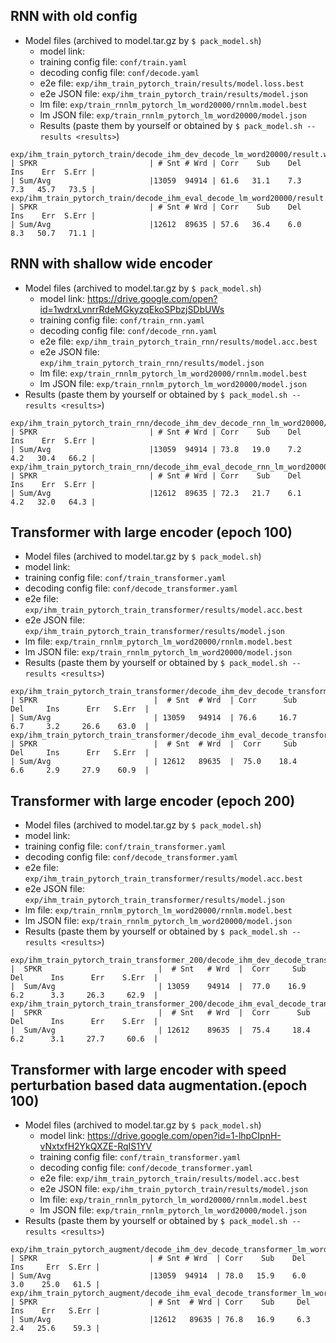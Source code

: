 ## RNN with old config
- Model files (archived to model.tar.gz by `$ pack_model.sh`)
    - model link: 
    - training config file: `conf/train.yaml`    
    - decoding config file: `conf/decode.yaml`  
    - e2e file: `exp/ihm_train_pytorch_train/results/model.loss.best`    
    - e2e JSON file: `exp/ihm_train_pytorch_train/results/model.json`    
    - lm file: `exp/train_rnnlm_pytorch_lm_word20000/rnnlm.model.best`
    - lm JSON file: `exp/train_rnnlm_pytorch_lm_word20000/model.json`
  - Results (paste them by yourself or obtained by `$ pack_model.sh --results <results>`)
```
exp/ihm_train_pytorch_train/decode_ihm_dev_decode_lm_word20000/result.wrd.txt
| SPKR                         | # Snt # Wrd | Corr    Sub    Del    Ins    Err  S.Err |
| Sum/Avg                      |13059  94914 | 61.6   31.1    7.3    7.3   45.7   73.5 |
exp/ihm_train_pytorch_train/decode_ihm_eval_decode_lm_word20000/result.wrd.txt
| SPKR                         | # Snt # Wrd | Corr    Sub    Del    Ins    Err  S.Err |
| Sum/Avg                      |12612  89635 | 57.6   36.4    6.0    8.3   50.7   71.1 |
```

## RNN with shallow wide encoder
  - Model files (archived to model.tar.gz by `$ pack_model.sh`)
    - model link: https://drive.google.com/open?id=1wdrxLvnrrRdeMGkyzqEkoSPbzjSDbUWs
    - training config file: `conf/train_rnn.yaml`
    - decoding config file: `conf/decode_rnn.yaml`
    - e2e file: `exp/ihm_train_pytorch_train_rnn/results/model.acc.best`
    - e2e JSON file: `exp/ihm_train_pytorch_train_rnn/results/model.json`
    - lm file: `exp/train_rnnlm_pytorch_lm_word20000/rnnlm.model.best`
    - lm JSON file: `exp/train_rnnlm_pytorch_lm_word20000/model.json`
  - Results (paste them by yourself or obtained by `$ pack_model.sh --results <results>`)
```
exp/ihm_train_pytorch_train_rnn/decode_ihm_dev_decode_rnn_lm_word20000/result.wrd.txt
| SPKR                         | # Snt # Wrd | Corr    Sub    Del    Ins    Err  S.Err |
| Sum/Avg                      |13059  94914 | 73.8   19.0    7.2    4.2   30.4   66.2 |
exp/ihm_train_pytorch_train_rnn/decode_ihm_eval_decode_rnn_lm_word20000/result.wrd.txt
| SPKR                         | # Snt # Wrd | Corr    Sub    Del    Ins    Err  S.Err |
| Sum/Avg                      |12612  89635 | 72.3   21.7    6.1    4.2   32.0   64.3 |
```

## Transformer with large encoder (epoch 100)
  - Model files (archived to model.tar.gz by `$ pack_model.sh`)
   - model link: 
   - training config file: `conf/train_transformer.yaml`
   - decoding config file: `conf/decode_transformer.yaml`
   - e2e file: `exp/ihm_train_pytorch_train_transformer/results/model.acc.best`
   - e2e JSON file: `exp/ihm_train_pytorch_train_transformer/results/model.json`
   - lm file: `exp/train_rnnlm_pytorch_lm_word20000/rnnlm.model.best`
   - lm JSON file: `exp/train_rnnlm_pytorch_lm_word20000/model.json`
  - Results (paste them by yourself or obtained by `$ pack_model.sh --results <results>`)
```
exp/ihm_train_pytorch_train_transformer/decode_ihm_dev_decode_transformer_lm_word20000/result.wrd.txt
| SPKR                          |  # Snt  # Wrd  | Corr      Sub     Del     Ins      Err   S.Err  |
| Sum/Avg                       | 13059   94914  | 76.6     16.7     6.7     3.2     26.6    63.0  |
exp/ihm_train_pytorch_train_transformer/decode_ihm_eval_decode_transformer_lm_word20000/result.wrd.txt
| SPKR                          |  # Snt  # Wrd  |  Corr     Sub      Del     Ins      Err   S.Err  |
| Sum/Avg                       | 12612   89635  |  75.0    18.4      6.6     2.9     27.9    60.9  |
```
## Transformer with large encoder (epoch 200)
  - Model files (archived to model.tar.gz by `$ pack_model.sh`)
   - model link: 
   - training config file: `conf/train_transformer.yaml`
   - decoding config file: `conf/decode_transformer.yaml`
   - e2e file: `exp/ihm_train_pytorch_train_transformer/results/model.acc.best`
   - e2e JSON file: `exp/ihm_train_pytorch_train_transformer/results/model.json`
   - lm file: `exp/train_rnnlm_pytorch_lm_word20000/rnnlm.model.best`
   - lm JSON file: `exp/train_rnnlm_pytorch_lm_word20000/model.json`
  - Results (paste them by yourself or obtained by `$ pack_model.sh --results <results>`)
```
exp/ihm_train_pytorch_train_transformer_200/decode_ihm_dev_decode_transformer_lm_word20000/result.wrd.txt
|  SPKR                          |  # Snt   # Wrd  |  Corr     Sub      Del      Ins      Err    S.Err  |
|  Sum/Avg                       | 13059    94914  |  77.0    16.9      6.2      3.3     26.3     62.9  |
exp/ihm_train_pytorch_train_transformer_200/decode_ihm_eval_decode_transformer_lm_word20000/result.wrd.txt
|  SPKR                          |  # Snt   # Wrd  |  Corr      Sub      Del      Ins      Err    S.Err  |
|  Sum/Avg                       | 12612    89635  |  75.4     18.4      6.2      3.1     27.7     60.6  |
```
## Transformer with large encoder with speed perturbation based data augmentation.(epoch 100)
  - Model files (archived to model.tar.gz by `$ pack_model.sh`)  
    - model link: https://drive.google.com/open?id=1-lhpCIpnH-vNxtxfH2YkQXZE-RqIS1YV
    - training config file: `conf/train_transformer.yaml`    
    - decoding config file: `conf/decode_transformer.yaml`    
    - e2e file: `exp/ihm_train_pytorch_train/results/model.acc.best`    
    - e2e JSON file: `exp/ihm_train_pytorch_train/results/model.json`    
    - lm file: `exp/train_rnnlm_pytorch_lm_word20000/rnnlm.model.best`
    - lm JSON file: `exp/train_rnnlm_pytorch_lm_word20000/model.json`
  - Results (paste them by yourself or obtained by `$ pack_model.sh --results <results>`)
```
exp/ihm_train_pytorch_augment/decode_ihm_dev_decode_transformer_lm_word20000/result.wrd.txt
| SPKR                         | # Snt # Wrd  | Corr    Sub    Del    Ins     Err  S.Err |
| Sum/Avg                      |13059  94914  | 78.0   15.9    6.0    3.0    25.0   61.5 |
exp/ihm_train_pytorch_augment/decode_ihm_eval_decode_transformer_lm_word20000/result.wrd.txt
| SPKR                         | # Snt  # Wrd | Corr    Sub     Del    Ins    Err   S.Err |
| Sum/Avg                      |12612   89635 | 76.8   16.9     6.3    2.4   25.6    59.3 |
```
